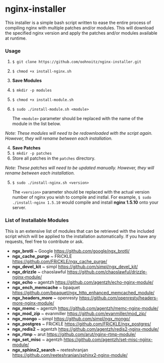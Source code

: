 nginx-installer
===============
This installer is a simple bash script written to ease the entire process of compiling nginx with multiple patches and/or modules. This will download the specified nginx version and apply the patches and/or modules available at runtime.

### Usage
1. `$ git clone https://github.com/oohnoitz/nginx-installer.git`
2. `$ chmod +x install-nginx.sh`
3. **Save Modules**
  1. `$ mkdir -p modules`
  2. `$ chmod +x install-module.sh`
  3. `$ sudo ./install-module.sh <module>`

     The `<module>` parameter should be replaced with the name of the module in the list below.

  *Note: These modules will need to be redownloaded with the script again. However, they will rename between each installation.*

4. **Save Patches**
  1. `$ mkdir -p patches`
  2. Store all patches in the `patches` directory.

  *Note: These patches will need to be updated manually. However, they will rename between each installation.*

5. `$ sudo ./install-nginx.sh <version>`

   The `<version>` parameter should be replaced with the actual version number of nginx you wish to compile and instlal. For example, `$ sudo ./install-nginx 1.5.10` would compile and install **nginx 1.5.10** onto your server.

### List of Installable Modules
This is an extensive list of modules that can be retrieved with the included script which will be applied to the installation automatically. If you have any requests, feel free to contribute or ask.

- **ngx_brotli** ~ Google https://github.com/google/ngx_brotli/
- **ngx_cache_purge** ~ FRiCKLE https://github.com/FRiCKLE/ngx_cache_purge/
- **ngx_devel_kit** ~ simpl https://github.com/simpl/ngx_devel_kit/
- **ngx_drizzle** ~ chaoslawful https://github.com/chaoslawful/drizzle-nginx-module/
- **ngx_echo** ~ agentzh https://github.com/agentzh/echo-nginx-module/
- **ngx_ench_memcache** ~ bpaquet https://github.com/bpaquet/ngx_http_enhanced_memcached_module/
- **ngx_headers_more** ~ openresty https://github.com/openresty/headers-more-nginx-module/
- **ngx_memc** ~ agentzh https://github.com/agentzh/memc-nginx-module/
- **ngx_mod_zip** ~ evanmiller https://github.com/evanmiller/mod_zip/
- **ngx_mongo** ~ simpl https://github.com/simpl/ngx_mongo/
- **ngx_postgres** ~ FRiCKLE https://github.com/FRiCKLE/ngx_postgres/
- **ngx_redis2** ~ agentzh https://github.com/agentzh/redis2-nginx-module/
- **ngx_rtmp** ~ arut https://github.com/arut/nginx-rtmp-module/
- **ngx_set_misc** ~ agentzh https://github.com/agentzh/set-misc-nginx-module/
- **ngx_sphinx2_search** ~ reeteshranjan https://github.com/reeteshranjan/sphinx2-nginx-module/
